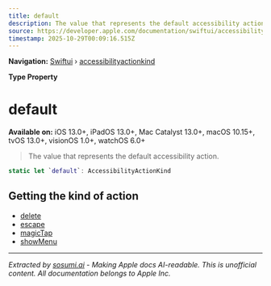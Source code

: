 ```yaml
---
title: default
description: The value that represents the default accessibility action.
source: https://developer.apple.com/documentation/swiftui/accessibilityactionkind/default
timestamp: 2025-10-29T00:09:16.515Z
---
```


**Navigation:** [Swiftui](/documentation/swiftui) › [accessibilityactionkind](/documentation/swiftui/accessibilityactionkind)

**Type Property**

# default

**Available on:** iOS 13.0+, iPadOS 13.0+, Mac Catalyst 13.0+, macOS 10.15+, tvOS 13.0+, visionOS 1.0+, watchOS 6.0+

> The value that represents the default accessibility action.

```swift
static let `default`: AccessibilityActionKind
```

## Getting the kind of action

- [delete](/documentation/swiftui/accessibilityactionkind/delete)
- [escape](/documentation/swiftui/accessibilityactionkind/escape)
- [magicTap](/documentation/swiftui/accessibilityactionkind/magictap)
- [showMenu](/documentation/swiftui/accessibilityactionkind/showmenu)

---

*Extracted by [sosumi.ai](https://sosumi.ai) - Making Apple docs AI-readable.*
*This is unofficial content. All documentation belongs to Apple Inc.*
